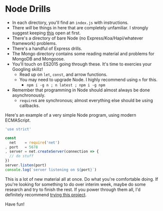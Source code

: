 # Node Drills

* In each directory, you'll find an `index.js` with instructions.
* There _will_ be things in here that are completely unfamiliar. I strongly suggest
  keeping [this](https://nodejs.org/api/) open at first.
* There's a directory of bare Node (no Express/Koa/Hapi/whatever framework) problems.
* There's a handful of Express drills.
* The Mongo directory contains some reading material and problems for MongoDB and Mongoose.
* You'll touch on ES2015 going through these. It's time to exercies your Googling skillz!
  * Read up on `let`, `const`, and arrow functions.
  * You may need to upgrade Node. I highly recommend using `n` for this.
    * `npm i -g n ; n latest ; npm i -g npm`
* Remember that programming in Node should almost always be done asynchronously.
  * `require`s are synchronous; almost everything else should be using callbacks.

Here's an example of a very simple Node program, using modern ECMAScript.

```javascript
'use strict'

const
  net    = require('net')
, port   = 5678
, server = net.createServer(connection => {
  // do stuff
})
server.listen(port)
console.log(`server listening on ${port}`)
```

This is a lot of new material all at once. Do what you're comfortable doing.
If you're looking for something to do over interim week, maybe do some research
and try to finish the rest. If you power through them all, I'd definitely
recommend [trying this project](https://github.com/r-walsh/es6-profiles).

Have fun!

